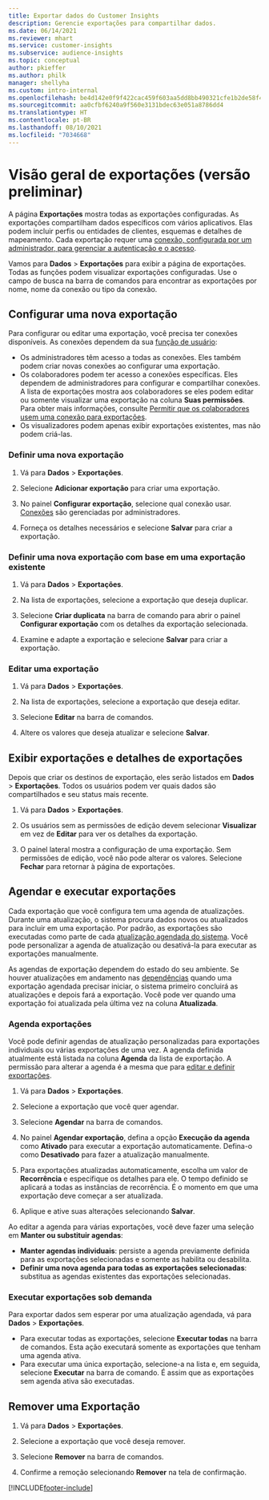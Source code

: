 ```yaml
---
title: Exportar dados do Customer Insights
description: Gerencie exportações para compartilhar dados.
ms.date: 06/14/2021
ms.reviewer: mhart
ms.service: customer-insights
ms.subservice: audience-insights
ms.topic: conceptual
author: pkieffer
ms.author: philk
manager: shellyha
ms.custom: intro-internal
ms.openlocfilehash: be4d142e0f9f422cac459f603aa5dd8bb490321cfe1b2de58f4a128ae56f4ba3
ms.sourcegitcommit: aa0cfbf6240a9f560e3131bdec63e051a8786dd4
ms.translationtype: HT
ms.contentlocale: pt-BR
ms.lasthandoff: 08/10/2021
ms.locfileid: "7034668"
---
```

# <a name="exports-preview-overview"></a>Visão geral de exportações (versão preliminar)

A página **Exportações** mostra todas as exportações configuradas. As exportações compartilham dados específicos com vários aplicativos. Elas podem incluir perfis ou entidades de clientes, esquemas e detalhes de mapeamento. Cada exportação requer uma [conexão, configurada por um administrador, para gerenciar a autenticação e o acesso](connections.md).

Vamos para **Dados** > **Exportações** para exibir a página de exportações. Todas as funções podem visualizar exportações configuradas. Use o campo de busca na barra de comandos para encontrar as exportações por nome, nome da conexão ou tipo da conexão.

## <a name="set-up-a-new-export"></a>Configurar uma nova exportação

Para configurar ou editar uma exportação, você precisa ter conexões disponíveis. As conexões dependem da sua [função de usuário](permissions.md):
- Os administradores têm acesso a todas as conexões. Eles também podem criar novas conexões ao configurar uma exportação.
- Os colaboradores podem ter acesso a conexões específicas. Eles dependem de administradores para configurar e compartilhar conexões. A lista de exportações mostra aos colaboradores se eles podem editar ou somente visualizar uma exportação na coluna **Suas permissões**. Para obter mais informações, consulte [Permitir que os colaboradores usem uma conexão para exportações](connections.md#allow-contributors-to-use-a-connection-for-exports).
- Os visualizadores podem apenas exibir exportações existentes, mas não podem criá-las.

### <a name="define-a-new-export"></a>Definir uma nova exportação

1. Vá para **Dados** > **Exportações**.

1. Selecione **Adicionar exportação** para criar uma exportação.

1. No painel **Configurar exportação**, selecione qual conexão usar. [Conexões](connections.md) são gerenciadas por administradores. 

1. Forneça os detalhes necessários e selecione **Salvar** para criar a exportação.

### <a name="define-a-new-export-based-on-an-existing-export"></a>Definir uma nova exportação com base em uma exportação existente

1. Vá para **Dados** > **Exportações**.

1. Na lista de exportações, selecione a exportação que deseja duplicar.

1. Selecione **Criar duplicata** na barra de comando para abrir o painel **Configurar exportação** com os detalhes da exportação selecionada.

1. Examine e adapte a exportação e selecione **Salvar** para criar a exportação.

### <a name="edit-an-export"></a>Editar uma exportação

1. Vá para **Dados** > **Exportações**.

1. Na lista de exportações, selecione a exportação que deseja editar.

1. Selecione **Editar** na barra de comandos.

1. Altere os valores que deseja atualizar e selecione **Salvar**.

## <a name="view-exports-and-export-details"></a>Exibir exportações e detalhes de exportações

Depois que criar os destinos de exportação, eles serão listados em **Dados** > **Exportações**. Todos os usuários podem ver quais dados são compartilhados e seu status mais recente.

1. Vá para **Dados** > **Exportações**.

1. Os usuários sem as permissões de edição devem selecionar **Visualizar** em vez de **Editar** para ver os detalhes da exportação.

1. O painel lateral mostra a configuração de uma exportação. Sem permissões de edição, você não pode alterar os valores. Selecione **Fechar** para retornar à página de exportações.

## <a name="schedule-and-run-exports"></a>Agendar e executar exportações

Cada exportação que você configura tem uma agenda de atualizações. Durante uma atualização, o sistema procura dados novos ou atualizados para incluir em uma exportação. Por padrão, as exportações são executadas como parte de cada [atualização agendada do sistema](system.md#schedule-tab). Você pode personalizar a agenda de atualização ou desativá-la para executar as exportações manualmente.

As agendas de exportação dependem do estado do seu ambiente. Se houver atualizações em andamento nas [dependências](system.md#refresh-policies) quando uma exportação agendada precisar iniciar, o sistema primeiro concluirá as atualizações e depois fará a exportação. Você pode ver quando uma exportação foi atualizada pela última vez na coluna **Atualizada**.

### <a name="schedule-exports"></a>Agenda exportações

Você pode definir agendas de atualização personalizadas para exportações individuais ou várias exportações de uma vez. A agenda definida atualmente está listada na coluna **Agenda** da lista de exportação. A permissão para alterar a agenda é a mesma que para [editar e definir exportações](export-destinations.md#set-up-a-new-export). 

1. Vá para **Dados** > **Exportações**.

1. Selecione a exportação que você quer agendar.

1. Selecione **Agendar** na barra de comandos.

1. No painel **Agendar exportação**, defina a opção **Execução da agenda** como **Ativado** para executar a exportação automaticamente. Defina-o como **Desativado** para fazer a atualização manualmente.

1. Para exportações atualizadas automaticamente, escolha um valor de **Recorrência** e especifique os detalhes para ele. O tempo definido se aplicará a todas as instâncias de recorrência. É o momento em que uma exportação deve começar a ser atualizada.

1. Aplique e ative suas alterações selecionando **Salvar**.

Ao editar a agenda para várias exportações, você deve fazer uma seleção em **Manter ou substituir agendas**:
- **Manter agendas individuais**: persiste a agenda previamente definida para as exportações selecionadas e somente as habilita ou desabilita.
- **Definir uma nova agenda para todas as exportações selecionadas**: substitua as agendas existentes das exportações selecionadas.

### <a name="run-exports-on-demand"></a>Executar exportações sob demanda

Para exportar dados sem esperar por uma atualização agendada, vá para **Dados** > **Exportações**.

- Para executar todas as exportações, selecione **Executar todas** na barra de comandos. Esta ação executará somente as exportações que tenham uma agenda ativa.
- Para executar uma única exportação, selecione-a na lista e, em seguida, selecione **Executar** na barra de comando. É assim que as exportações sem agenda ativa são executadas. 

## <a name="remove-an-export"></a>Remover uma Exportação

1. Vá para **Dados** > **Exportações**.

1. Selecione a exportação que você deseja remover.

1. Selecione **Remover** na barra de comandos.

1. Confirme a remoção selecionando **Remover** na tela de confirmação.


[!INCLUDE[footer-include](../includes/footer-banner.md)]

